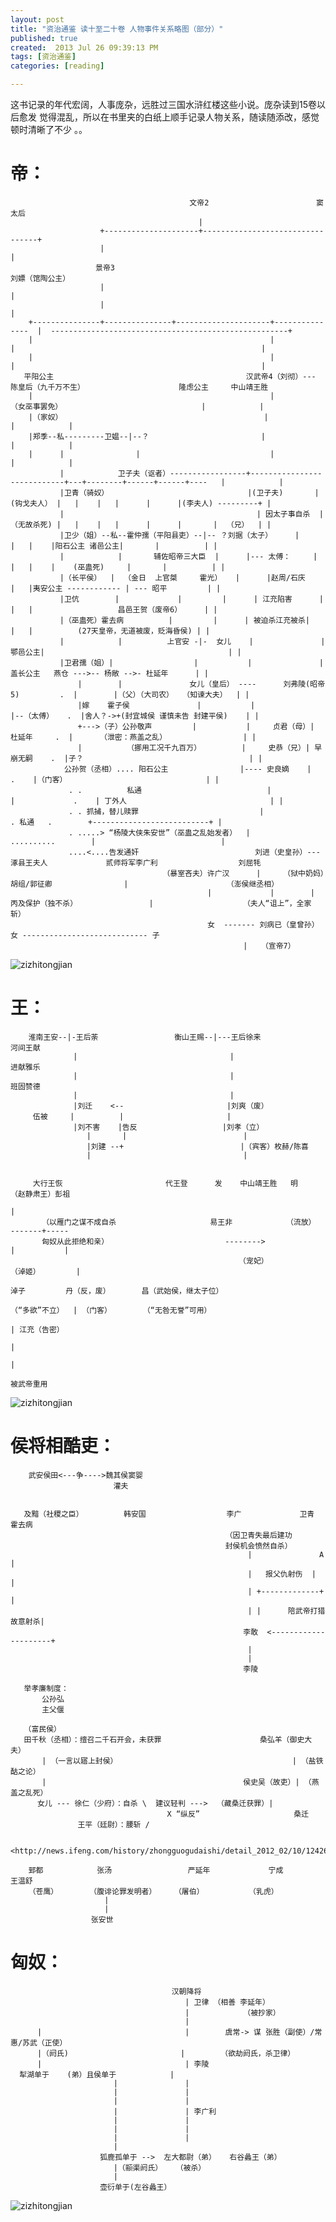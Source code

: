 ```yaml
---
layout: post
title: "资治通鉴 读十至二十卷 人物事件关系略图（部分）"
published: true
created:  2013 Jul 26 09:39:13 PM
tags: [资治通鉴]
categories: [reading]

---
```


这书记录的年代宏阔，人事庞杂，远胜过三国水浒红楼这些小说。庞杂读到15卷以后愈发
觉得混乱，所以在书里夹的白纸上顺手记录人物关系，随读随添改，感觉顿时清晰了不少
。。

# 帝：

                                            文帝2                        窦太后
                                              |
                        +---------------------+---------------------------------+
                        |                                                       |
                       景帝3                                                  刘嫖（馆陶公主）
                        |                                                       |
                        |                                                       |
        +---------------+---------------+---------------------+---------------  |  -----------------------------------------------------+
        |                                                     |                 |                                                       |    
        |                                                     |                 |                                                       |    
       平阳公主                                           汉武帝4（刘彻）--- 陈皇后（九千万不生）                     隆虑公主     中山靖王胜 
        |                                                     |               （女巫事罢免）                               |            |    
        |（家奴）                                             |                                                            |            |    
        |郑季--私---------卫媪--|--？                         |                                                            |            |
        |      |                |                             |                                                            |            |
               |            卫子夫（讴者）-----------------+----------------------------+---+--------+------+------+----   |            |
               |卫青（骑奴）                               |(卫子夫)       |(钩戈夫人） |   |    |   |      |      |(李夫人) ---------+ |
               |                                           | 因太子事自杀  |（无故杀死) |   |    |   |      |      |       |  （兄）  | |
               |卫少（姐）--私--霍仲孺（平阳县吏）--|-- ？刘据（太子）     |            |   |    |阳石公主 诸邑公主|       |          | |
               |            |       辅佐昭帝三大臣  |      |--- 太傅：     |            |   |    |    (巫蛊死)     |       |          | |
               |（长平侯）  |  （金日  上官桀     霍光）   |      |赵周/石庆            |   |夷安公主 ------------ | --- 昭平         | |
               |卫伉        |             |         |      | 江充陷害      |            |   |                   昌邑王贺（废帝6）     | |
               |（巫蛊死）霍去病          |         |      | 被迫杀江充被杀|            |   |          (27天皇帝，无道被废，贬海昏侯) | |
               |            |          上官安 -|-  女儿    |               |        鄂邑公主|                                         | |
               |卫君孺（姐）|                  |           |               |             盖长公主   燕仓 --->-- 杨敞 -->- 杜延年      | |
                   |        |               女儿（皇后） ----      刘弗陵(昭帝5)         .  |        |（父）（大司农）  （知谏大夫）  | |
                   |嫁    霍子侯               |           |               |--（太傅）   .  |舍人？->+(封宜城侯 谨慎未告 封建平侯)    | |
                   +--->（子）公孙敬声         |           |     贞君（母）|  杜延年     .  |      （泄密：燕盖之乱）                 | |
                   |          （挪用工况千九百万）         |     史恭（兄）| 早崩无嗣    .  |子？                                     | |
                公孙贺（丞相）.... 阳石公主                |---- 史良嫡    |             .    |（门客）                               | |
                 . .          私通                            |            |             .    | 丁外人                                | |                                                
                 . . 抓捕，替儿赎罪                           |                          . 私通   .        +--------------------------+ |
                 . .....> “杨陵大侠朱安世”（巫蛊之乱始发者）  |                          ..........        |                            |
                 ....<....告发通奸                          刘进（史皇孙）--- 涿县王夫人             贰师将军李广利                  刘屈牦           
                                      （暴室吝夫）许广汉      |     （狱中奶妈）胡组/郭征卿                |                      （澎侯继丞相）      
                                                |             |        | 丙及保护（独不杀）                |                    （夫人“诅上”，全家斩）    
                                                女  ------- 刘病已（皇曾孙）                               女 ---------------------------- 子 
                                                        |   （宣帝7）
                                                                                                           
                                                                                                           

![zizhitongjian](/images/zizhitongjian/zizhitongjian-emp.png "zizhitongjian")
                                                                                                                  

# 王：                                                                                     

        淮南王安--|-王后荼                 衡山王赐--|---王后徐来                  河间王献           
                  |                                  |                               进献雅乐         
                  |                                  |                               班固赞德         
                  |                                  |
                  |刘迁    <--                       |刘爽（废）
         伍被     |          |                       |
                  |刘不害    |告反                   |刘孝（立）
                     |       |                          |
                     |刘建 --+                          |（宾客）枚赫/陈喜
                     |                                  |


         大行王恢                       代王登      发    中山靖王胜   明          （赵静肃王）彭祖
                                                                                       |
           （以雁门之谋不成自杀                     易王非            （流放）  -------+-----
           匈奴从此拒绝和亲）                          -------->                |           |
                                                       （宠妃）             （淖姬）        |  
                                                                              淖子         丹（反，废）       昌（武始侯，继太子位）
                                                                            （“多欲”不立）  | （门客）       （“无咎无誉”可用）
                                                                                            | 江充（告密） 
                                                                                                    |      
                                                                                                    |      
                                                                                                被武帝重用     

![zizhitongjian](/images/zizhitongjian/zizhitongjian-king.png "zizhitongjian")

# 侯将相酷吏：
                                                                      
        武安侯田<---争---->魏其侯窦婴                                 
                           灌夫                                       
                                                                      

       及黯（社稷之臣）         韩安国                  李广             卫青      霍去病
                                                    （因卫青失最后建功
                                                    封侯机会愤然自杀） 
                                                         |               A          |
                                                         |   报父仇射伤  |          |
                                                         | +-------------+          |
                                                         | |      陪武帝打猎故意射杀|
                                                        李敢  <---------------------+
                                                         |
                                                         |
                                                        李陵

       举孝廉制度：
           公孙弘
           主父偃

       （富民侯）                                       
       田千秋（丞相）：擅召二千石开会，未获罪                      桑弘羊（御史大夫） 
           | （一言以寤上封侯）                                       | （盐铁酤之论）              
           |                                            侯史吴（故吏）| （燕盖之乱死）              
          女儿 --- 徐仁（少府）：自杀 \  建议轻判 --->  （藏桑迁获罪）| 
                                       X “纵反”                     桑迁
                   王平（廷尉）：腰斩 /


    <http://news.ifeng.com/history/zhongguogudaishi/detail_2012_02/10/12426462_0.shtml>

        郅都            张汤                 严延年             宁成            王温舒
        （苍鹰）       （腹诽论罪发明者）    （屠伯）          （乳虎）
                         |
                         |
                      张安世



# 匈奴：
                                        汉朝降将
                                           | 卫律 （相善 李延年）
                                           |            （被抄家）
                                           |
          |                                |        虞常-> 谋 张胜（副使）/常惠/苏武（正使）
          |（阏氏)                         |        （欲劫阏氏，杀卫律）
          |                                | 李陵
      犁湖单于    (弟）且侯单于            |
                           |               | 
                           |               |
                           |               |
                           |               | 李广利
                           |               |
                           |               |
                           |               |
                           |
                        狐鹿孤单于 -->  左大都尉（弟）   右谷蠡王（弟）
                           |（颛渠阏氏）   （被杀）
                           |
                        壶衍单于(左谷蠡王）



![zizhitongjian](/images/zizhitongjian/zizhitongjian-xiongnu.png "zizhitongjian")

